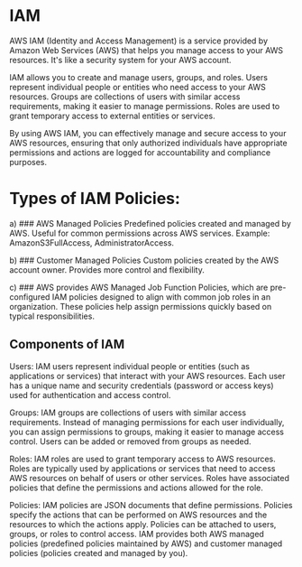 # IAM

AWS IAM (Identity and Access Management) is a service provided by Amazon Web Services (AWS) that helps you manage access to your AWS resources. It's like a security system for your AWS account.

IAM allows you to create and manage users, groups, and roles. Users represent individual people or entities who need access to your AWS resources. Groups are collections of users with similar access requirements, making it easier to manage permissions. Roles are used to grant temporary access to external entities or services.

By using AWS IAM, you can effectively manage and secure access to your AWS resources, ensuring that only authorized individuals have appropriate permissions and actions are logged for accountability and compliance purposes.

# Types of IAM Policies:
a) ### AWS Managed Policies
Predefined policies created and managed by AWS.
Useful for common permissions across AWS services.
Example: AmazonS3FullAccess, AdministratorAccess.

b) ### Customer Managed Policies
Custom policies created by the AWS account owner.
Provides more control and flexibility.

c) ### AWS provides AWS Managed Job Function Policies, which are pre-configured IAM policies designed to align with common job roles in an organization. These policies help assign permissions quickly based on typical responsibilities.

## Components of IAM
Users: IAM users represent individual people or entities (such as applications or services) that interact with your AWS resources. Each user has a unique name and security credentials (password or access keys) used for authentication and access control.

Groups: IAM groups are collections of users with similar access requirements. Instead of managing permissions for each user individually, you can assign permissions to groups, making it easier to manage access control. Users can be added or removed from groups as needed.

Roles: IAM roles are used to grant temporary access to AWS resources. Roles are typically used by applications or services that need to access AWS resources on behalf of users or other services. Roles have associated policies that define the permissions and actions allowed for the role.

Policies: IAM policies are JSON documents that define permissions. Policies specify the actions that can be performed on AWS resources and the resources to which the actions apply. Policies can be attached to users, groups, or roles to control access. IAM provides both AWS managed policies (predefined policies maintained by AWS) and customer managed policies (policies created and managed by you).
